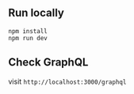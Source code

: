 ## Run locally
```
npm install
npm run dev
```
## Check GraphQL
visit `http://localhost:3000/graphql`
